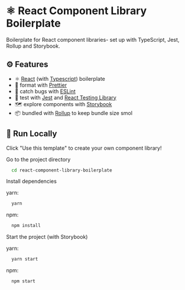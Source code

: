 
# ⚛️  React Component Library Boilerplate

Boilerplate for React component libraries- set up with TypeScript, Jest, Rollup and Storybook.


## ⚙️ Features

- ⚛️ [React](https://reactjs.org/) (with [Typescript](https://www.typescriptlang.org/)) boilerplate 
- 💄 format with [Prettier](https://prettier.io/docs/en/options.html)
- 🐛 catch bugs with [ESLint](https://eslint.org/docs/about/)
- 🧪 test with [Jest](https://jestjs.io/) and [React Testing Library](https://testing-library.com/docs/react-testing-library/intro/)
- 🗺 explore components with [Storybook](https://storybook.js.org/)
- 📦  bundled with [Rollup](https://rollupjs.org/guide/en/) to keep bundle size smol


## 🚀 Run Locally

Click "Use this template" to create your own component library!

Go to the project directory

```bash
  cd react-component-library-boilerplate
```

Install dependencies

yarn:
```bash
  yarn
```

npm:
```bash
  npm install
```

Start the project (with Storybook)

yarn:
```bash
  yarn start
```

npm:
```bash
  npm start
```

